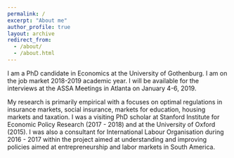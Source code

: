 ```yaml
---
permalink: /
excerpt: "About me"
author_profile: true
layout: archive
redirect_from:
  - /about/
  - /about.html
---
```


I am a PhD candidate in Economics at the University of Gothenburg. I am on the job market 2018-2019 academic year. I will be available for the interviews at the ASSA Meetings in Atlanta on January 4-6, 2019.

My research is primarily empirical with a focuses on optimal regulations in insurance markets, social insurance, markets for education, housing markets and taxation. I was a visiting PhD scholar at Stanford Institute for Economic Policy Research (2017 - 2018) and at the University of Oxford (2015). I was also a consultant for International Labour Organisation during 2016 - 2017 within the project aimed at understanding and improving policies aimed at entrepreneurship and labor markets in South America.
